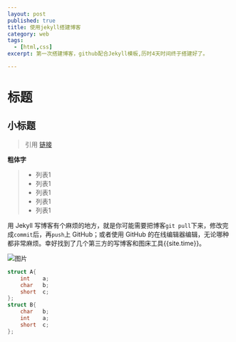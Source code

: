 ```yaml
---
layout: post
published: true
title: 使用jekyll搭建博客
category: web
tags: 
  - [html,css]
excerpt: 第一次搭建博客，github配合Jekyll模板,历时4天时间终于搭建好了。

---
```


# 标题
## 小标题
>引用
[链接]({{site.baseurl}})

**粗体字**

> * 列表1
> * 列表1
> * 列表1
> * 列表1
> * 列表1


用 Jekyll 写博客有个麻烦的地方，就是你可能需要把博客`git pull`下来，修改完成`commit`后，再`push`上 GitHub；或者使用 GitHub 的在线编辑器编辑，无论哪种都非常麻烦。幸好找到了几个第三方的写博客和图床工具{{site.time}}。

![图片]({{site.baseurl}}/assets/img/1.jpg)

```cpp
struct A{
    int    a;
    char   b;
    short  c;
};
struct B{
    char   b;
    int    a;
    short  c;
};
```

```cpp

```